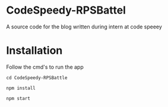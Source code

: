 # CodeSpeedy-RPSBattel
A source code for the blog written during intern at code speeey

# Installation 
 <p> Follow the cmd's to run the app </p>
<prev>

    cd CodeSpeedy-RPSBattle
</prev>
<prev>
    
    npm install 
</prev>
<prev>
    
    npm start 
</prev>

